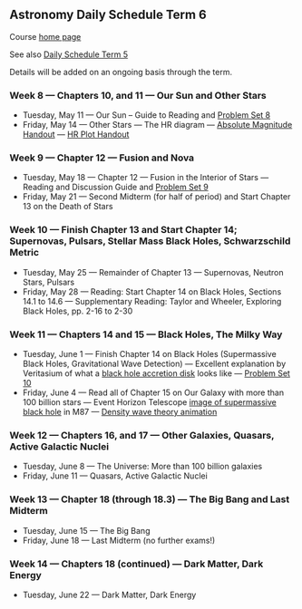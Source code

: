 ## Astronomy Daily Schedule Term 6

Course [home page](./)

See also [Daily Schedule Term 5](./daily_schedule_term_5.md)

Details will be added on an ongoing basis through the term.

### Week 8 &mdash; Chapters 10, and 11 &mdash; Our Sun and Other Stars

* Tuesday, May 11 &mdash; Our Sun &ndash; Guide to Reading and [Problem Set 8](./problem_sets/Astro-PS08.pdf)
* Friday, May 14 &mdash; Other Stars &mdash; The HR diagram &mdash; [Absolute Magnitude Handout](./resources/DistanceAndMagnitude/AstronomicalDistanceScalesAndAbsoluteMagnitude.pdf) &mdash; [HR Plot Handout](./resources/HRPlot/HRPlot.pdf)

### Week 9 &mdash; Chapter 12 &mdash; Fusion and Nova

* Tuesday, May 18 &mdash; Chapter 12 &mdash; Fusion in the Interior of Stars &mdash; Reading and Discussion Guide and [Problem Set 9](./problem_sets/Astro-PS09.pdf)
* Friday, May 21 &mdash; Second Midterm (for half of period) and Start Chapter 13 on the Death of Stars

### Week 10 &mdash; Finish Chapter 13 and Start Chapter 14; Supernovas, Pulsars, Stellar Mass Black Holes, Schwarzschild Metric

* Tuesday, May 25 &mdash; Remainder of Chapter 13 &mdash; Supernovas, Neutron Stars, Pulsars
* Friday, May 28 &mdash; Reading: Start Chapter 14 on Black Holes, Sections 14.1 to 14.6 &mdash; Supplementary Reading: Taylor and Wheeler, Exploring Black Holes, pp. 2-16 to 2-30

### Week 11 &mdash; Chapters 14 and 15 &mdash; Black Holes, The Milky Way

* Tuesday, June 1 &mdash; Finish Chapter 14 on Black Holes (Supermassive Black Holes, Gravitational Wave Detection) &mdash; Excellent explanation by Veritasium of what a [black hole accretion disk](https://www.youtube.com/watch?v=zUyH3XhpLTo) looks like &mdash; [Problem Set 10](./problem_sets/Astro-PS10.pdf)
* Friday, June 4 &mdash; Read all of Chapter 15 on Our Galaxy with more than 100 billion stars &mdash; Event Horizon Telescope [image of supermassive black hole](https://youtu.be/S_GVbuddri8) in M87 &mdash; [Density wave theory animation](https://youtu.be/-jR3C_yA_G0)

### Week 12 &mdash; Chapters 16, and 17 &mdash; Other Galaxies, Quasars, Active Galactic Nuclei

* Tuesday, June 8 &mdash; The Universe: More than 100 billion galaxies
* Friday, June 11 &mdash; Quasars, Active Galactic Nuclei

### Week 13 &mdash; Chapter 18 (through 18.3) &mdash; The Big Bang and Last Midterm

* Tuesday, June 15 &mdash; The Big Bang
* Friday, June 18 &mdash; Last Midterm (no further exams!)

### Week 14 &mdash; Chapters 18 (continued) &mdash; Dark Matter, Dark Energy

* Tuesday, June 22 &mdash; Dark Matter, Dark Energy

